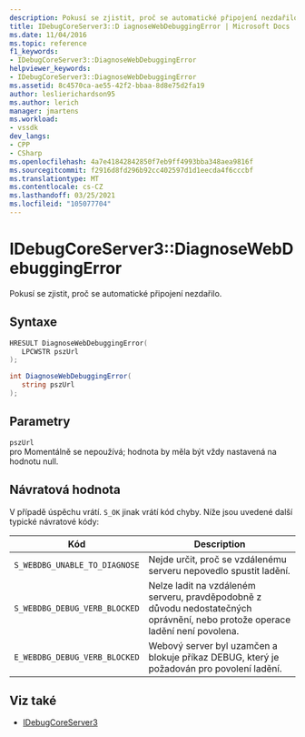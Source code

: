 ```yaml
---
description: Pokusí se zjistit, proč se automatické připojení nezdařilo.
title: IDebugCoreServer3::D iagnoseWebDebuggingError | Microsoft Docs
ms.date: 11/04/2016
ms.topic: reference
f1_keywords:
- IDebugCoreServer3::DiagnoseWebDebuggingError
helpviewer_keywords:
- IDebugCoreServer3::DiagnoseWebDebuggingError
ms.assetid: 8c4570ca-ae55-42f2-bbaa-8d8e75d2fa19
author: leslierichardson95
ms.author: lerich
manager: jmartens
ms.workload:
- vssdk
dev_langs:
- CPP
- CSharp
ms.openlocfilehash: 4a7e41842842850f7eb9ff4993bba348aea9816f
ms.sourcegitcommit: f2916d8fd296b92cc402597d1d1eecda4f6cccbf
ms.translationtype: MT
ms.contentlocale: cs-CZ
ms.lasthandoff: 03/25/2021
ms.locfileid: "105077704"
---
```

# <a name="idebugcoreserver3diagnosewebdebuggingerror"></a>IDebugCoreServer3::DiagnoseWebDebuggingError
Pokusí se zjistit, proč se automatické připojení nezdařilo.

## <a name="syntax"></a>Syntaxe

```cpp
HRESULT DiagnoseWebDebuggingError(
   LPCWSTR pszUrl
);
```

```csharp
int DiagnoseWebDebuggingError(
   string pszUrl
);
```

## <a name="parameters"></a>Parametry
`pszUrl`\
pro Momentálně se nepoužívá; hodnota by měla být vždy nastavená na hodnotu null.

## <a name="return-value"></a>Návratová hodnota
 V případě úspěchu vrátí. `S_OK` jinak vrátí kód chyby. Níže jsou uvedené další typické návratové kódy:

|Kód|Description|
|----------|-----------------|
|`S_WEBDBG_UNABLE_TO_DIAGNOSE`|Nejde určit, proč se vzdálenému serveru nepovedlo spustit ladění.|
|`S_WEBDBG_DEBUG_VERB_BLOCKED`|Nelze ladit na vzdáleném serveru, pravděpodobně z důvodu nedostatečných oprávnění, nebo protože operace ladění není povolena.|
|`E_WEBDBG_DEBUG_VERB_BLOCKED`|Webový server byl uzamčen a blokuje příkaz DEBUG, který je požadován pro povolení ladění.|

## <a name="see-also"></a>Viz také
- [IDebugCoreServer3](../../../extensibility/debugger/reference/idebugcoreserver3.md)
